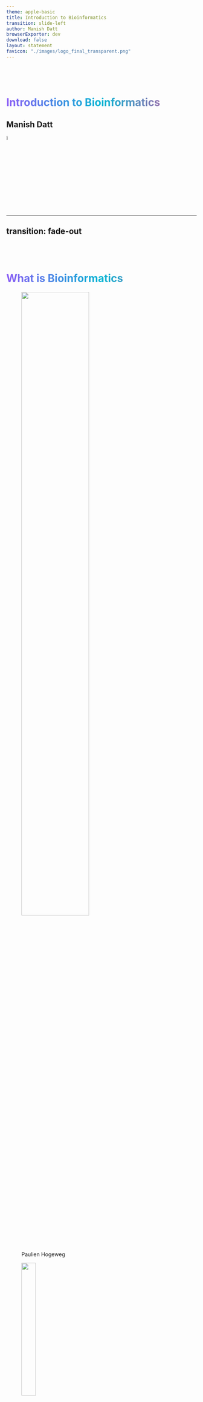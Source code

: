 ```yaml
---
theme: apple-basic
title: Introduction to Bioinformatics
transition: slide-left
author: Manish Datt
browserExporter: dev
download: false
layout: statement 
favicon: "./images/logo_final_transparent.png"
---
```


# Introduction to Bioinformatics
<style>
h1 {
    background: linear-gradient(to right, #8b5cf6, #06b6d4, #ec4899);
    -webkit-background-clip: text;
    background-clip: text;
    color: transparent;
	padding-top: 2em;
	}
</style>

<div  class="pt-8">
<h2 class="text-gray-500">Manish Datt</h2>
</div>
<div class="place-items-center mt-16">
<img src="./images/logo_final_transparent.png" width=5% />
</div>

---
transition: fade-out
---

# What is Bioinformatics

<div class="grid grid-cols-2 grid-rows-[auto,1fr] h-full">
  <div class="p-4">
  <figure>
<img src="./images/paulien.jpg" width=65% />
<figcaption><a href="https://ubc.uu.nl/introduction-50-years-bioinformatics/">Paulien Hogeweg</a></figcaption>
</figure>
</div>
  <div class="p-4">
  <figure>
<img src="./images/ben_hesper.jpg" width=30% />
<figcaption><a href="https://ubc.uu.nl/introduction-50-years-bioinformatics/">Ben Hesper</a></figcaption>
</figure>
</div>

</div>

<div v-click class="text-center">
<h2> The study of informatic processes in biotic systems. </h2>
</div>

<div>
<p v-click>
Life is information processing in its various forms, e.g., information accumulation during evolution, information transmission from DNA to intra- and intercellular processes, and the interpretation of such information at multiple levels. 
</p>
<p v-click>
<span v-mark.box.orange="4"> Information processing </span>could serve as a useful metaphor for understanding living systems. Therefore, in addition to <span v-mark.underline.orange="5">bio</span>physics and <span v-mark.underline.orange="5">bio</span>chemistry, it was useful to distinguish <span v-mark.highlight.orange="6">bioinformatics</span> as a research field.
</p>
</div>

---
transition: slide-left
---

# What is Bioinformatics

<br>

<br>

<p v-click class="text-3xl" style="line-height:1.5em;"> Put simply, bioinformatics is the science of <span v-mark.underline.orange="2">storing, retrieving</span> and <span v-mark.underline.blue="3">analyzing</span> <span v-mark.underline.green="4">large amounts</span> of <span v-mark.underline.purple="5">biological information.</span></p>

<br>

<p v-after class="text-sm text-right"><a href="https://www.ebi.ac.uk/training/online/courses/bioinformatics-terrified/what-bioinformatics/">ebi.ac.uk</a></p>
<!-- <img src="https://media.springernature.com/w440/springer-static/cover-hires/journal/41586/409/6822" width=30% /> -->

---
transition: fade-out
hide: true
---

# Central Dogma

<div class="items-center text-center text-2xl">
<button class="border-2 border-blue-500 rounded-lg px-2" @click="showDiv('CD_DNA')">DNA</button> <carbon:arrow-right /> <button class="border-2 border-blue-500 rounded-lg px-2" @click="showDiv('CD_RNA')">RNA</button> <carbon:arrow-right /> <button class="border-2 border-blue-500 rounded-lg px-2" @click="showDiv('CD_PROTEIN')">Protein</button>
</div>

<div :class="{ hidden: activeDiv !== 'CD_DNA' }" class="CD_DNA">
<div v-click>
Genomics
</div>
<div v-click>
Genome annotation, Comparative genomics, Genome-wide association studies
</div>
</div>

<div :class="{ hidden: activeDiv !== 'CD_RNA' }" class="CD_RNA">
<div v-click>
Transcriptomics
</div>
<div v-click>
RNA-seq, DGE, ncRNA, RNA structure prediction, RNA design
</div>
</div>

<div :class="{ hidden: activeDiv !== 'CD_PROTEIN' }" class="CD_PROTEIN">
<div v-click>
Proteomics
</div>
<div v-click>
functional annotation, structure prediction, PPI, PTMs,
</div>
</div>

<div v-click>
sequencing, phylogenetics, metagenomics, epigenomics,
</div>

<script setup>
import { ref } from 'vue';

const activeDiv = ref(null);

function showDiv(divId) {
  activeDiv.value = divId;
}
</script>

---
transition: fade-out
---

# Central Dogma

<div class="items-center text-center text-2xl">
<button class="border-2 border-blue-600 rounded-lg px-2">DNA</button> <carbon:arrow-right /> <button class="border-2 border-cyan-600 rounded-lg px-2">RNA</button> <carbon:arrow-right /> <button class="border-2 border-green-600 rounded-lg px-2">Protein</button>
</div>

<div class="grid grid-cols-3 h-full">
<div class="CD_DNA">
<p v-click class="text-blue-600 text-3xl pt-4 text-center">
Genomics
</p>
<p v-click class="text-xl pt-2">
Genome annotation, Comparative genomics, Genome-wide association studies
</p>
</div>

<div class="CD_RNA">
<p v-click class="text-cyan-600 text-3xl pt-4 text-center">
Transcriptomics
</p>
<p v-click class="text-xl pt-2">
RNA-seq, DGE, ncRNA, RNA structure prediction, RNA design
</p>
</div>

<div class="CD_PROTEIN">
<p v-click class="text-green-600 text-3xl pt-4 text-center">
Proteomics
</p>
<p v-click class="text-xl pt-2">
functional annotation, structure prediction, PPI, PTMs,
</p>
</div>

</div>

<div v-click class="text-3xl pt-2 text-center font-bold">
Sequencing
</div>

<div v-click class="text-2xl pt-2 text-center">
Phylogenetics
</div>

<div v-click class="text-2xl pt-2 text-center">
Metagenomics, Epigenomics, ...
</div>


---
transition: fade-out
hide: true
---


# Why study Bioinformatics

For research
<img src="./images/Human_Genome_Science.png" width=30% />

---
transition: slide-left
---

# Biological Databases

<br>

## Online libraries that contain <span v-mark.underline.orange="1">structured information</span> about living organisms.

<div v-click="2">
<p class="text-2xl p-4" style="line-height:1.25em;">
Convenient, computable access to prior knowledge that is vital for planning <span v-mark.underline.orange="3">future experiments</span> and for discovering new knowledge through <span v-mark.box.purple="4">data mining</span>. 
</p>
</div>

<div v-click="5">
<p class="text-2xl p-4">
Databases can be of different types depending upon their information content.
</p>
</div>

<div v-click="6">
<p class="text-2xl p-4">
<a href="https://www.ncbi.nlm.nih.gov/">NCBI</a> and <a href="https://www.ebi.ac.uk/">EMBL-EBI</a> host several databases and web-servers.
</p>
</div>


---
transition: slide-left
---

# Biological Databases --- Nucleic Acid Research


<!-- ## <p class="text-blue-500">Nucleic Acid Research --- Databases</p>  -->


<iframe src="https://www.oxfordjournals.org/nar/database/c/" width="800" height="400"></iframe>

---
transition: slide-left
---

# Biological Databases --- Development

<figure class="text-right text-sm">
<img src="./images/Database_commons_2.jpg" />
<figurecaption><a href="https://academic.oup.com/gpb/article/21/5/1054/7632866">Database Commons</a></figurecaption>
</figure>

<br>

<p class="pt-8 text-2xl text-center" v-click>
Ten Simple Rules for Developing Public Biological Databases. <a class="text-sm" href="https://doi.org/10.1371/journal.pcbi.1005128" target="_blank">PLOS One</a>
</p>

---
transition: slide-left
hide: true
---
# NGS

https://pmc.ncbi.nlm.nih.gov/articles/PMC4633438/pdf/40142_2015_Article_76.pdf

https://web.natur.cuni.cz/~muncling/Metzker%202010%20Next%20generation%20sequencing.pdf

<button bg="blue-400" p="y-2 x-4" rounded @click="greet">Greet</button> 

<script setup>
function greet(){
	alert("HI");
}
</script>

---
transition: slide-left
---
# Next-Generation Sequencing

<div class="flex justify-center">
<iframe width="700" height="394" src="https://www.youtube.com/embed/mZA3fdKijHY?si=l_zIFbCLxS7W_1JT" title="YouTube video player" frameborder="0" allow="accelerometer; autoplay; clipboard-write; encrypted-media; gyroscope; picture-in-picture; web-share" referrerpolicy="strict-origin-when-cross-origin" allowfullscreen></iframe>
</div>

---
transition: slide-left
---
# Next-Generation Sequencing 

<br> 

## Sequencing technology is the <span v-mark.underline.orange="1">engine</span> that powers the car that allows us to navigate the human genome roadmap.

<div v-click="+2">
<p class="text-2xl pt-8" style="line-height:1.25em;">We need the raw materials, such as <span v-mark.line.orange="3">fuel (DNA)</span>, sparks to ignite the fuel <span v-mark.line.orange="4">(reagents)</span>, mechanical parts to translate fuel and ignition into movement <span v-mark.line.orange="5">(robotics)</span> and <span v-mark.box.purple="6"> direction (bioinformatics)</span>, all working in a carefully engineered balance, and a driver (genome centre) to steer the automobile quickly and efficiently to the desired <span v-mark.line.purple="7">destination (biological understanding)</span>.
 </p>
</div>


<p class="text-sm text-right"><a href="https://doi.org/10.1038/nature09796">Nature (2011)</a></p>

---
transition: slide-left
hide: true
---
# Next-Generation Sequencing -- Applications

<div class="flex justify-center">
<img src="./images/NGS_applications.jpg" width=70% />
</div>
<p class="text-sm text-right"><a href="https://pmc.ncbi.nlm.nih.gov/articles/PMC10376292/">PubMed</a></p>

---
transition: slide-left
---

# Bioinformatics Education 

<p class="text-2xl">Important challenges</p>

<img v-click src="./images/Bioinfo_edu_barrier_1.png" />

<p v-after class="text-sm text-right"><a href="https://journals.plos.org/plosone/article?id=10.1371/journal.pone.0224288">PLOS One, 2019</a></p>

---
transition: slide-left
---

# Bioinformatics Education 

<img src="./images/Bioinfo_edu_barrier_2.png" width=95% />

<p class="text-sm text-right"><a href="https://journals.plos.org/plosone/article?id=10.1371/journal.pone.0224288">PLOS One, 2019</a></p>

---
transition: slide-left
---

# Bioinformatics Skills

<div class="flex justify-center">
<img src="./images/Bioinfo_edu_skill_1_1.png" width=80%/>
</div>

<p v-click class="text-2xl"> S1 (Role) — Understand the role of computation and data mining in hypothesis-driven processes within the life sciences </p>

<p v-click class="text-2xl"> S2 (Concepts) — Understand computational concepts used in bioinformatics, e.g., meaning of algorithm, bioinformatics file formats </p>

<p v-click class="text-2xl"> S3 (Statistics) — Know statistical concepts used in bioinformatics, e.g., E-value, z-scores, t test, type-1 error, type-2 error, employ R </p>

<p class="text-sm text-right"><a href="https://journals.plos.org/plosone/article?id=10.1371/journal.pone.0196878">PLOS One, 2018</a></p>

---
transition: slide-left
---

# Bioinformatics Skills - Access

<div v-click class="grid grid-cols-[20%_20%_1fr] p-4" gap-4>
<div>
<img class="pt-2" src="./images/Bioinfo_edu_skill_Access_1.png" />
</div>

<div>
<img src="./images/Bioinfo_edu_skill_Access_2.png" />
</div>

<div>
S4 (Access genomic)—Know how to access genomic data, e.g., in NCBI nucleotide <span v-mark.circle.orange="3">databases</span>

S6 (Access expression)—Know how to access gene expression data, e.g., in UniGene, GEO, SRA
</div>

</div>

<div v-click class="grid grid-cols-[20%_20%_1fr] p-4" gap-4>
<img src="./images/Bioinfo_edu_skill_Access_3.png" />
<img src="./images/Bioinfo_edu_skill_Access_4.png" />
<div>
S8 (Access proteomic)—Know how to access proteomic data, e.g., in NCBI protein <span v-mark.circle.orange="3">databases</span>

S10 (Access metabolomic)—Know how to access metabolomic and systems biology data, e.g., in the Human Metabolome <span v-mark.circle.orange="3">Database</span>
</div>
</div>



<p class="text-sm text-right"><a href="https://journals.plos.org/plosone/article?id=10.1371/journal.pone.0196878">PLOS One, 2018</a></p>

---
transition: slide-left
---

# Bioinformatics Skills - Tools
<div class="flex justify-center">
<img src="./images/Bioinfo_edu_skill_Tools_1.png" width=20% />
<img src="./images/Bioinfo_edu_skill_Tools_2.png" width=20% />
<img src="./images/Bioinfo_edu_skill_Tools_3.png" width=20% />
</div>

<p v-click class="text-2xl">S5 (Tools genomic)—Be able to use bioinformatics tools to analyze genomic data, e.g., <span v-mark.circle.orange="4">BLASTN</span>, genome browser</p>

<p v-click class="text-2xl">S7 (Tools expression)—Be able to use bioinformatics tools to analyze gene expression data, e.g., GeneSifter, David, ORF Finder</p>

<p v-click class="text-2xl">S9 (Tools proteomic)—Be able to use bioinformatics tools to examine protein structure and function, e.g., <span v-mark.circle.orange="4">BLASTP</span>, Cn3D, PyMol</p>

<p class="text-sm text-right"><a href="https://journals.plos.org/plosone/article?id=10.1371/journal.pone.0196878">PLOS One, 2018</a></p>

---
transition: slide-left
---

# Bioinformatics Skills

<img src="./images/Bioinfo_edu_skill_3.png"/>

<p v-click class="text-xl">S11—Be able to use bioinformatics tools to examine the flow of molecules within pathways/networks, e.g., Gene Ontology, KEGG</p>
<p v-click class="text-xl">S12—Be able to use bioinformatics tools to examine metagenomics data, e.g., MEGA, MUSCLE</p>
<p v-click class="text-xl">S13—Know how to write short computer programs as part of the scientific discovery process, e.g., write a script to analyze sequence data</p>
<p v-click class="text-xl">S14—Be able to use software packages to manipulate and analyze bioinformatics data, e.g., Geneious, Vector NTI Express, spreadsheets</p>
<p v-click class="text-xl">S15—Operate in a variety of computational environments e.g., Mac OS, Windows, web- or cloud-based, Linux command line</p>

<p class="text-sm text-right"><a href="https://journals.plos.org/plosone/article?id=10.1371/journal.pone.0196878">PLOS One, 2018</a></p>

---
transition: slide-left
---

# Bioinformatics Skills

<img src="./images/Bioinfo_edu_skills.png" width=80%/>

<p class="text-sm text-right"><a href="https://journals.plos.org/plosone/article?id=10.1371/journal.pone.0196878">PLOS One, 2018</a></p>


---
transition: slide-left
---

# Bioinformatics -- Programming

<div class="grid grid-cols-2 grid-rows-[auto,1fr] h-full p-4">
  <div class="flex justify-center">
<img src="https://www.python.org/static/community_logos/python-logo-master-v3-TM.png" width=65% />
</div>
  <div class="flex justify-center">
<img src="https://www.r-project.org/logo/Rlogo.png" width=25% />
</div>
</div>

<div v-click class="grid grid-cols-2 grid-rows-[auto,1fr] h-full p-2">
  <div class="flex justify-center text-2xl">
A high-level, object-oriented programming language.
</div>
  <div class="flex justify-center text-2xl">
A language and environment for statistical computing and graphics.
</div>
</div>

<div v-click class="grid grid-cols-2 grid-rows-[auto,1fr] h-full p-2">
  <div class="text-2xl">
Libraries like Biopython for Bioinformatics analysis.
</div>
  <div class="text-2xl">
Packages like Bioconductor for bioinformatics analysis.
</div>
</div>

<div v-click class="grid grid-cols-2 grid-rows-[auto,1fr] h-full p-4">
  <div class="flex justify-center">
Ebook:&nbsp; <a href="https://pythonbook.bioinfo.guru" target="_blank"> pythonbook.bioinfo.guru</a>
</div>
  <div class="flex justify-center">
Ebook: &nbsp; <a href="https://rbook.bioinfo.guru" target="_blank"> rbook.bioinfo.guru</a>
</div>
</div>

---
transition: slide-left
---

# Nobel Prizes

<div class="grid grid-cols-3 h-full">
<div>
<img v-click src="./images/Nobel_1998.png" />
<p v-click>
Divided equally between Walter Kohn "for his development of the <span v-mark.line.orange="3">density-functional theory</span>" and John A. Pople "for his development of <span v-mark.line.orange="4">computational methods</span> in quantum chemistry"
</p>
</div>

<div>
<img v-click="5" src="./images/Nobel_2013.png" />
<p v-click="6">
Awarded jointly to Martin Karplus, Michael Levitt and Arieh Warshel "for the development of multiscale <span v-mark.line.orange="7">models for complex chemical</span> systems"
</p>
</div>

<div>
<img v-click="8" src="./images/Nobel_2024.png" />
<p v-click="9">
Divided, one half awarded to David Baker "for <span v-mark.line.orange="10">computational protein</span> design", the other half jointly to Demis Hassabis and John Jumper "for <span v-mark.line.orange="11">protein structure prediction</span>"

</p>
</div>

</div>

<p v-after class="text-sm text-right"><a href="https://www.nobelprize.org/">nobelprizes.org</a></p>


---
transition: slide-left
---

# What is Bioinformatics

<br>

<br>

<p v-click class="text-3xl p-8" style="line-height:1.5em;">
It is a highly interdisciplinary field involving many different types of specialists, including biologists, molecular life scientists, computer scientists and mathematicians.
</p>

<br>

<p v-after class="text-sm text-right"><a href="https://www.ebi.ac.uk/training/online/courses/bioinformatics-terrified/what-bioinformatics/">ebi.ac.uk</a></p>

---
transition: slide-left
layout: statement
---

# Thank you!

<p class="text-2xl pt-8">manish@<span style="font-family: 'Geo', sans-serif; color:#9c51e0;">bioinfo.guru</span></p>

<script setup>
import '@fortawesome/fontawesome-free/css/all.min.css';
</script>

<style>
        a, a:visited, a:hover, a:active {
		  text-decoration:none!important;
        }
        .social_media{
            color: #9c51e0;
            word-spacing: 1em;
			}
</style>

<div v-click class="absolute pt-20">
<span class="social_media text-2xl">
        <a href="https://www.facebook.com/profile.php?id=100078250833738"><i class="fa-brands fa-facebook-square fa-bounce" style=" --fa-bounce-start-scale-x: 1; --fa-bounce-start-scale-y: 1; --fa-bounce-jump-scale-x: 1; --fa-bounce-jump-scale-y: 1; --fa-bounce-land-scale-x: 1; --fa-bounce-land-scale-y: 1; --fa-bounce-rebound: 0; --fa-bounce-height: 5px; --fa-animation-duration: 2.5s;"></i></a>&nbsp;
        <a href="https://www.instagram.com/bioinfo.guru/"><i class="fa-brands fa-instagram-square fa-bounce" style=" --fa-bounce-start-scale-x: 1; --fa-bounce-start-scale-y: 1; --fa-bounce-jump-scale-x: 1; --fa-bounce-jump-scale-y: 1; --fa-bounce-land-scale-x: 1; --fa-bounce-land-scale-y: 1; --fa-bounce-rebound: 0; --fa-bounce-height: 5px; --fa-animation-duration: 2.5s; --fa-animation-delay: 0.5s;"></i></a>&nbsp;
        <a href="https://www.linkedin.com/in/bioinfo-guru-68a8b7231/"><i class="fa-brands fa-linkedin fa-bounce" style=" --fa-bounce-start-scale-x: 1; --fa-bounce-start-scale-y: 1; --fa-bounce-jump-scale-x: 1; --fa-bounce-jump-scale-y: 1; --fa-bounce-land-scale-x: 1; --fa-bounce-land-scale-y: 1; --fa-bounce-rebound: 0; --fa-bounce-height: 5px; --fa-animation-duration: 2.5s; --fa-animation-delay: 1s;"></i></a>&nbsp;
        <a href="https://twitter.com/bioinfo_guru"><i class="fa-brands fa-square-x-twitter fa-bounce" style=" --fa-bounce-start-scale-x: 1; --fa-bounce-start-scale-y: 1; --fa-bounce-jump-scale-x: 1; --fa-bounce-jump-scale-y: 1; --fa-bounce-land-scale-x: 1; --fa-bounce-land-scale-y: 1; --fa-bounce-rebound: 0; --fa-bounce-height: 5px; --fa-animation-duration: 2.5s; --fa-animation-delay: 1.5s;"></i></a>&nbsp;
        <a href="https://whatsapp.com/channel/0029Va4LWh60rGiScUrdWa1m"><i class="fa-brands fa-square-whatsapp fa-bounce" style=" --fa-bounce-start-scale-x: 1; --fa-bounce-start-scale-y: 1; --fa-bounce-jump-scale-x: 1; --fa-bounce-jump-scale-y: 1; --fa-bounce-land-scale-x: 1; --fa-bounce-land-scale-y: 1; --fa-bounce-rebound: 0; --fa-bounce-height: 5px; --fa-animation-duration: 2.5s; --fa-animation-delay: 2.0s;"></i></a>
        </span>
</div>
